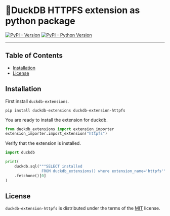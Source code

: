# 🦆DuckDB HTTPFS extension as python package

[![PyPI - Version](https://img.shields.io/pypi/v/duckdb-extension-httpfs.svg)](https://pypi.org/project/duckdb-extension-httpfs)
[![PyPI - Python Version](https://img.shields.io/pypi/pyversions/duckdb-extension-httpfs.svg)](https://pypi.org/project/duckdb-extension-httpfs)

-----

## Table of Contents

- [Installation](#installation)
- [License](#license)


## Installation
First install `duckdb-extensions`.
```console
pip install duckdb-extensions duckdb-extension-httpfs
```
You are ready to install the extension for duckdb.
```python
from duckdb_extensions import extension_importer
extension_importer.import_extension("httpfs")
```

Verify that the extension is installed.
```python
import duckdb

print(
    duckdb.sql("""SELECT installed
                FROM duckdb_extensions() where extension_name='httpfs'""")
    .fetchone()[0]
)
```

## License

`duckdb-extension-httpfs` is distributed under the terms of the [MIT](https://spdx.org/licenses/MIT.html) license.
